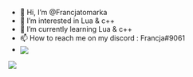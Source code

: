 - 👋 Hi, I’m @Francjatomarka
- 👀 I’m interested in Lua & c++
- 🌱 I’m currently learning Lua & c++
- 📫 How to reach me on my discord : Francja#9061
- <img align="center" src="https://github-readme-stats.vercel.app/api?username=Francjatomarka&show_icons=true&theme=radical)" />
<a href="https://github.com/anuraghazra/github-readme-stats">
  <img align="center" src="https://github-readme-stats.vercel.app/api/top-langs/?username=Francjatomarka&langs_count=8)" />
</a>

